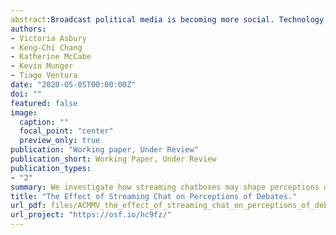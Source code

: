```yaml
---
abstract:Broadcast political media is becoming more social. Technology has advanced to the point where now many online video ``livestreams" come with embedded live-streaming chatboxes, uniting the on-screen and social components into one real-time, integrated experience. We investigate how these chatboxes may shape perceptions of political events. We conducted a field experiment during the September 2019 Democratic Primary Debate where subjects were assigned to view the debate with or without streaming chatboxes. Subjects were encouraged to view the debate on the ABC homepage (with no chatbox), on FiveThirtyEight.com (expert chat) or on Facebook (social chat). We use text analysis to characterize the types of comments in the two chat streams. Our experimental findings indicate that Democratic subjects assigned to the Facebook chat condition reported lower affect towards Democrats and a worse viewing experience. The tone of candidate-directed comments also matter: We find that the number of negative comments about a candidate on the social chat predicts a decreased feeling thermometer rating of that candidate, while the number of positive comments predicts increased belief that that candidate will improve in the polls.
authors:
- Victoria Asbury
- Keng-Chi Chang
- Katherine McCabe
- Kevin Munger
- Tiago Ventura
date: "2020-05-05T00:00:00Z"
doi: ""
featured: false
image:
  caption: ""
  focal_point: "center"
  preview_only: true
publication: "Working paper, Under Review"
publication_short: Working Paper, Under Review
publication_types:
- "2"
summary: We investigate how streaming chatboxes may shape perceptions of political events. We conducted a field experiment during the September 2019 Democratic Primary Debate where subjects were assigned to view the debate with or without streaming chatboxes. Subjects were encouraged to view the debate on the ABC homepage (with no chatbox), on FiveThirtyEight.com (expert chat) or on Facebook (social chat). Our experimental findings indicate that Democratic subjects assigned to the Facebook chat condition reported lower affect towards Democrats and a worse viewing experience.
title: "The Effect of Streaming Chat on Perceptions of Debates."
url_pdf: files/ACMMV_the_effect_of_streaming_chat_on_perceptions_of_debates.pdf
url_project: "https://osf.io/hc9fz/"
---
```

